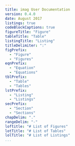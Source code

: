 ```yaml
---
title: imag User Documentation
version: 0.4.0
date: August 2017
listings: true
codeBlockCaptions: true
figureTitle: "Figure"
tableTitle: "Table"
listingTitle: "Listing"
titleDelimiter: ":"
figPrefix:
  - "Figure"
  - "Figures"
eqnPrefix:
  - "Equation"
  - "Equations"
tblPrefix:
  - "Table"
  - "Tables"
lstPrefix:
  - "Listing"
  - "Listings"
secPrefix:
  - "Section"
  - "Sections"
chapDelim: "."
rangeDelim: "-"
loftitle: "# List of Figures"
lotTitle: "# List of Tables"
lolTitle: "# List of Listings"
...
```



